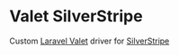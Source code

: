 # Valet SilverStripe

Custom [Laravel Valet](https://github.com/laravel/valet/) driver for [SilverStripe](https://github.com/silverstripe/silverstripe-installer) 